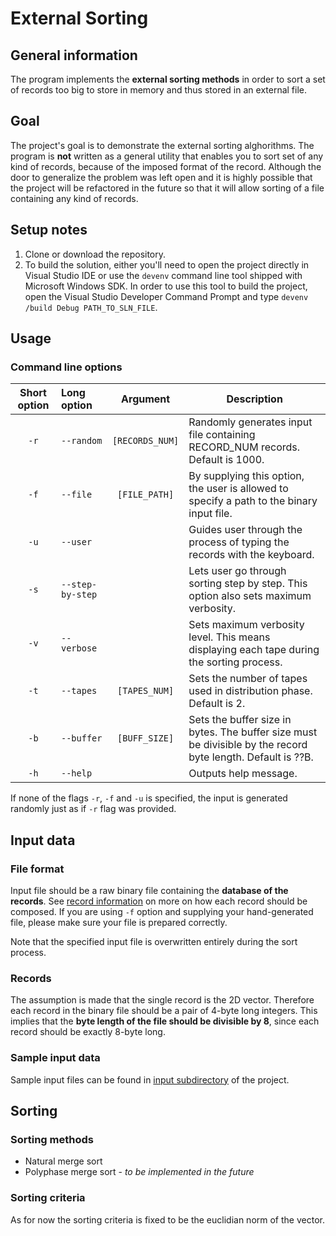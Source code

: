 # External Sorting

## General information
The program implements the **external sorting methods** in order to sort a set of records too big to store in memory and thus stored in an external file.

## Goal
The project's goal is to demonstrate the external sorting alghorithms. The program is **not** written as a general utility that enables you to sort set of any kind of records, because of the imposed format of the record. Although the door to generalize the problem was left open and it is highly possible that the project will be refactored in the future so that it will allow sorting of a file containing any kind of records.

## Setup notes
1. Clone or download the repository.
2. To build the solution, either you'll need to open the project directly in Visual Studio IDE or use the `devenv` command line tool shipped with Microsoft Windows SDK. In order to use this tool to build the project, open the Visual Studio Developer Command Prompt and type `devenv /build Debug PATH_TO_SLN_FILE`.

## Usage

### Command line options
| Short option | Long option      | Argument        | Description                                                                                                 |
|:------------:|:-----------------|:---------------:|-------------------------------------------------------------------------------------------------------------|
| `-r`         | `--random`       | `[RECORDS_NUM]` | Randomly generates input file containing RECORD_NUM records. Default is 1000.                               |
| `-f`         | `--file`         | `[FILE_PATH]`   | By supplying this option, the user is allowed to specify a path to the binary input file.                   |
| `-u`         | `--user`         |                 | Guides user through the process of typing the records with the keyboard.                                    |
| `-s`         | `--step-by-step` |                 | Lets user go through sorting step by step. This option also sets maximum verbosity.                         |
| `-v`         | `--verbose`      |                 | Sets maximum verbosity level. This means displaying each tape during the sorting process.                   |
| `-t`         | `--tapes`        | `[TAPES_NUM]`   | Sets the number of tapes used in distribution phase. Default is 2.                                          |
| `-b`         | `--buffer`       | `[BUFF_SIZE]`   | Sets the buffer size in bytes. The buffer size must be divisible by the record byte length. Default is ??B. |
| `-h`         | `--help`         |                 | Outputs help message.                                                                                       |

If none of the flags `-r`, `-f` and `-u` is specified, the input is generated randomly just as if `-r` flag was provided.

## Input data

### File format

Input file should be a raw binary file containing the **database of the records**. See [record information](###Records) on more on how each record should be composed.
If you are using `-f` option and supplying your hand-generated file, please make sure your file is prepared correctly.

Note that the specified input file is overwritten entirely during the sort process.

### Records
The assumption is made that the single record is the 2D vector. Therefore each record in the binary file should be a pair of 4-byte long integers. This implies that the **byte length of the file should be divisible by 8**, since each record should be exactly 8-byte long.

### Sample input data
Sample input files can be found in [input subdirectory](sorting/input) of the project.

## Sorting

### Sorting methods

* Natural merge sort
* Polyphase merge sort - *to be implemented in the future*

### Sorting criteria
As for now the sorting criteria is fixed to be the euclidian norm of the vector.

